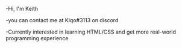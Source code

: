 -Hi, I'm Keith

-you can contact me at Kiqo#3113 on discord

-Currently interested in learning HTML/CSS and get more real-world programming experience
